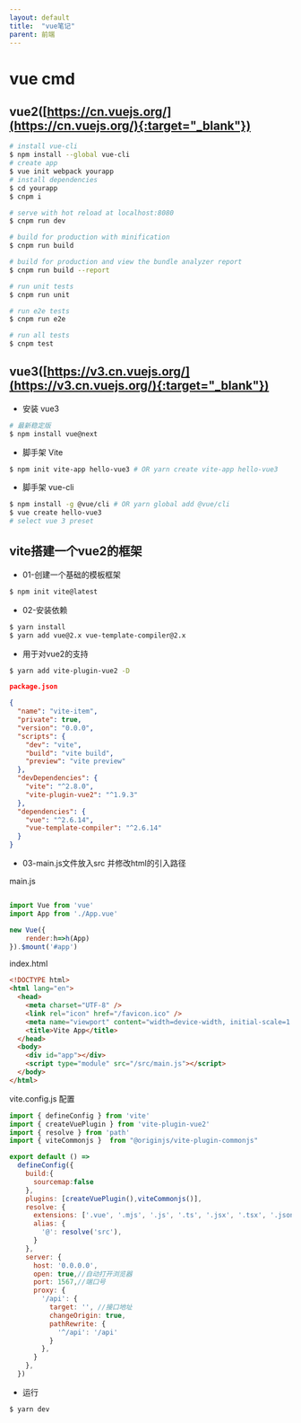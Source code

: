 ```yaml
---
layout: default
title:  "vue笔记"
parent: 前端
---
```


# vue cmd
## vue2([https://cn.vuejs.org/](https://cn.vuejs.org/){:target="_blank"})
``` bash
# install vue-cli
$ npm install --global vue-cli
# create app
$ vue init webpack yourapp
# install dependencies
$ cd yourapp
$ cnpm i

# serve with hot reload at localhost:8080
$ cnpm run dev

# build for production with minification
$ cnpm run build

# build for production and view the bundle analyzer report
$ cnpm run build --report

# run unit tests
$ cnpm run unit

# run e2e tests
$ cnpm run e2e

# run all tests
$ cnpm test
```
## vue3([https://v3.cn.vuejs.org/](https://v3.cn.vuejs.org/){:target="_blank"})

- 安装 vue3
```bash
# 最新稳定版
$ npm install vue@next
```
- 脚手架 Vite
```bash
$ npm init vite-app hello-vue3 # OR yarn create vite-app hello-vue3
```
- 脚手架 vue-cli
```bash
$ npm install -g @vue/cli # OR yarn global add @vue/cli
$ vue create hello-vue3
# select vue 3 preset

```

## vite搭建一个vue2的框架
- 01-创建一个基础的模板框架
```bash
$ npm init vite@latest
```
-  02-安装依赖
```bash
$ yarn install
$ yarn add vue@2.x vue-template-compiler@2.x 
```
- 用于对vue2的支持
```bash
$ yarn add vite-plugin-vue2 -D
```
```json
package.json

{
  "name": "vite-item",
  "private": true,
  "version": "0.0.0",
  "scripts": {
    "dev": "vite",
    "build": "vite build",
    "preview": "vite preview"
  },
  "devDependencies": {
    "vite": "^2.8.0",
    "vite-plugin-vue2": "^1.9.3"
  },
  "dependencies": {
    "vue": "^2.6.14",
    "vue-template-compiler": "^2.6.14"
  }
}
```
- 03-main.js文件放入src 并修改html的引入路径

main.js

```javascript

import Vue from 'vue'
import App from './App.vue'

new Vue({
    render:h=>h(App)
}).$mount('#app')

```
index.html
```html
<!DOCTYPE html>
<html lang="en">
  <head>
    <meta charset="UTF-8" />
    <link rel="icon" href="/favicon.ico" />
    <meta name="viewport" content="width=device-width, initial-scale=1.0" />
    <title>Vite App</title>
  </head>
  <body>
    <div id="app"></div>
    <script type="module" src="/src/main.js"></script>
  </body>
</html>
```

vite.config.js 配置

```javascript
import { defineConfig } from 'vite'
import { createVuePlugin } from 'vite-plugin-vue2'
import { resolve } from 'path'
import { viteCommonjs }  from "@originjs/vite-plugin-commonjs"  

export default () =>
  defineConfig({
    build:{
      sourcemap:false
    }, 
    plugins: [createVuePlugin(),viteCommonjs()],
    resolve: {
      extensions: ['.vue', '.mjs', '.js', '.ts', '.jsx', '.tsx', '.json'],
      alias: {
        '@': resolve('src'),
      }
    },
    server: {
      host: '0.0.0.0',
      open: true,//自动打开浏览器
      port: 1567,//端口号
      proxy: {
        '/api': {
          target: '', //接口地址
          changeOrigin: true,
          pathRewrite: {
            '^/api': '/api'
          }
        },
      }
    },
  })
```

- 运行
```bash
$ yarn dev
```


